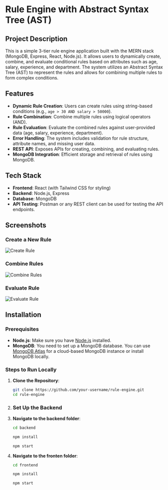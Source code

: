 # Rule Engine with Abstract Syntax Tree (AST)

## Project Description

This is a simple 3-tier rule engine application built with the MERN stack (MongoDB, Express, React, Node.js). It allows users to dynamically create, combine, and evaluate conditional rules based on attributes such as age, salary, experience, and department. The system utilizes an Abstract Syntax Tree (AST) to represent the rules and allows for combining multiple rules to form complex conditions. 

## Features

- **Dynamic Rule Creation**: Users can create rules using string-based conditions (e.g., `age > 30 AND salary > 50000`).
- **Rule Combination**: Combine multiple rules using logical operators (AND).
- **Rule Evaluation**: Evaluate the combined rules against user-provided data (age, salary, experience, department).
- **Error Handling**: The system includes validation for rule structure, attribute names, and missing user data.
- **REST API**: Exposes APIs for creating, combining, and evaluating rules.
- **MongoDB Integration**: Efficient storage and retrieval of rules using MongoDB.

## Tech Stack

- **Frontend**: React (with Tailwind CSS for styling)
- **Backend**: Node.js, Express
- **Database**: MongoDB
- **API Testing**: Postman or any REST client can be used for testing the API endpoints.

## Screenshots

### Create a New Rule
![Create Rule](./screenshots/Screenshot-2024-10-20-114808.png)

### Combine Rules
![Combine Rules](./screenshots/Screenshot-2024-10-20-115002.png)

### Evaluate Rule
![Evaluate Rule](./screenshots/Screenshot-2024-10-20-115010.png)


## Installation

### Prerequisites

- **Node.js**: Make sure you have [Node.js](https://nodejs.org/en/download/) installed.
- **MongoDB**: You need to set up a MongoDB database. You can use [MongoDB Atlas](https://www.mongodb.com/cloud/atlas) for a cloud-based MongoDB instance or install MongoDB locally.

### Steps to Run Locally

1. **Clone the Repository**:
   ```bash
   git clone https://github.com/your-username/rule-engine.git
   cd rule-engine
2. ### Set Up the Backend

1. **Navigate to the backend folder**:
   ```bash
   cd backend

   npm install

   npm start

2. **Navigate to the fronten folder**:
   ```bash
   cd frontend

   npm install

   npm start
   
